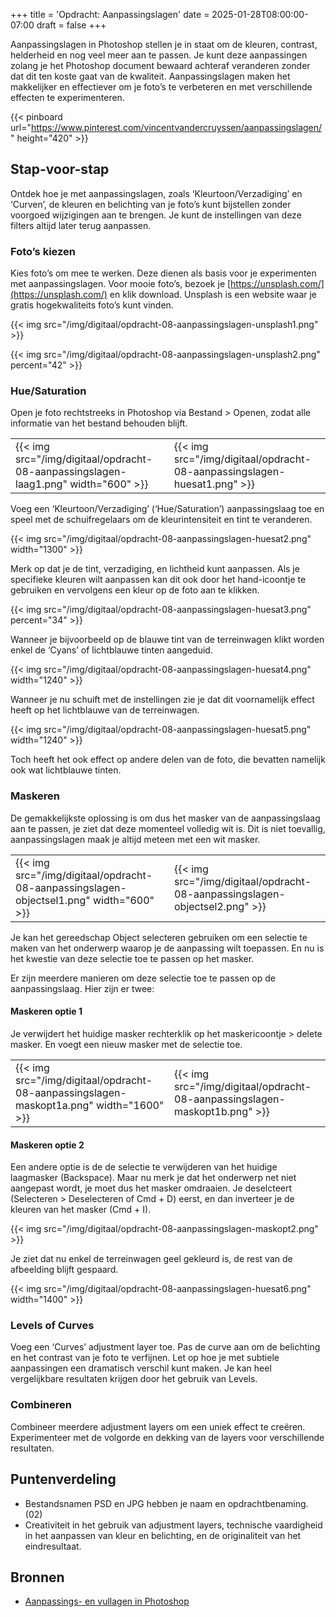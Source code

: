 +++
title = 'Opdracht: Aanpassingslagen'
date = 2025-01-28T08:00:00-07:00
draft = false
+++

Aanpassingslagen in Photoshop stellen je in staat om de kleuren, contrast, helderheid en nog veel meer aan te passen. Je kunt deze aanpassingen zolang je het Photoshop document bewaard achteraf veranderen zonder dat dit ten koste gaat van de kwaliteit. Aanpassingslagen maken het makkelijker en effectiever om je foto’s te verbeteren en met verschillende effecten te experimenteren.

{{< pinboard url="https://www.pinterest.com/vincentvandercruyssen/aanpassingslagen/" height="420" >}}


## Stap-voor-stap

Ontdek hoe je met aanpassingslagen, zoals ‘Kleurtoon/Verzadiging’ en ‘Curven’, de kleuren en belichting van je foto’s kunt bijstellen zonder voorgoed wijzigingen aan te brengen. Je kunt de instellingen van deze filters altijd later terug aanpassen.

### Foto’s kiezen

Kies foto’s om mee te werken. Deze dienen als basis voor je experimenten met aanpassingslagen. Voor mooie foto’s, bezoek je [https://unsplash.com/](https://unsplash.com/) en klik download. Unsplash is een website waar je gratis hogekwaliteits foto’s kunt vinden. 

{{< img src="/img/digitaal/opdracht-08-aanpassingslagen-unsplash1.png" >}}

{{< img src="/img/digitaal/opdracht-08-aanpassingslagen-unsplash2.png" percent="42" >}}

### Hue/Saturation

Open je foto rechtstreeks in Photoshop via Bestand > Openen, zodat alle informatie van het bestand behouden blijft.

| | |
|-|-|
|{{< img src="/img/digitaal/opdracht-08-aanpassingslagen-laag1.png" width="600" >}}|{{< img src="/img/digitaal/opdracht-08-aanpassingslagen-huesat1.png" >}}|

Voeg een ‘Kleurtoon/Verzadiging’ (‘Hue/Saturation’) aanpassingslaag toe en speel met de schuifregelaars om de kleurintensiteit en tint te veranderen.

{{< img src="/img/digitaal/opdracht-08-aanpassingslagen-huesat2.png" width="1300" >}}

Merk op dat je de tint, verzadiging, en lichtheid kunt aanpassen. Als je specifieke kleuren wilt aanpassen kan dit ook door het hand-icoontje te gebruiken en vervolgens een kleur op de foto aan te klikken.

{{< img src="/img/digitaal/opdracht-08-aanpassingslagen-huesat3.png" percent="34" >}}

Wanneer je bijvoorbeeld op de blauwe tint van de terreinwagen klikt worden enkel de ‘Cyans’ of lichtblauwe tinten aangeduid. 

{{< img src="/img/digitaal/opdracht-08-aanpassingslagen-huesat4.png" width="1240" >}}

Wanneer je nu schuift met de instellingen zie je dat dit voornamelijk effect heeft op het lichtblauwe van de terreinwagen. 

{{< img src="/img/digitaal/opdracht-08-aanpassingslagen-huesat5.png" width="1240" >}}

Toch heeft het ook effect op andere delen van de foto, die bevatten namelijk ook wat lichtblauwe tinten.

### Maskeren

De gemakkelijkste oplossing is om dus het masker van de aanpassingslaag aan te passen, je ziet dat deze momenteel volledig wit is. Dit is niet toevallig, aanpassingslagen maak je altijd meteen met een wit masker. 

| | |
|-|-|
|{{< img src="/img/digitaal/opdracht-08-aanpassingslagen-objectsel1.png" width="600" >}}|{{< img src="/img/digitaal/opdracht-08-aanpassingslagen-objectsel2.png" >}}|

Je kan het gereedschap Object selecteren gebruiken om een selectie te maken van het onderwerp waarop je de aanpassing wilt toepassen. En nu is het kwestie van deze selectie toe te passen op het masker.

Er zijn meerdere manieren om deze selectie toe te passen op de aanpassingslaag. Hier zijn er twee:

#### Maskeren optie 1

Je verwijdert het huidige masker rechterklik op het maskericoontje > delete masker. En voegt een nieuw masker met de selectie toe. 

| | |
|-|-|
|{{< img src="/img/digitaal/opdracht-08-aanpassingslagen-maskopt1a.png" width="1600" >}}|{{< img src="/img/digitaal/opdracht-08-aanpassingslagen-maskopt1b.png" >}}|

#### Maskeren optie 2

Een andere optie is de de selectie te verwijderen van het huidige laagmasker (Backspace). Maar nu merk je dat het onderwerp net niet aangepast wordt, je moet dus het masker omdraaien. Je deselcteert (Selecteren > Deselecteren of Cmd + D) eerst, en dan inverteer je de kleuren van het masker (Cmd + I). 

{{< img src="/img/digitaal/opdracht-08-aanpassingslagen-maskopt2.png" >}}

Je ziet dat nu enkel de terreinwagen geel gekleurd is, de rest van de afbeelding blijft gespaard. 

{{< img src="/img/digitaal/opdracht-08-aanpassingslagen-huesat6.png" width="1400" >}}

### Levels of Curves

Voeg een ‘Curves’ adjustment layer toe. Pas de curve aan om de belichting en het contrast van je foto te verfijnen. Let op hoe je met subtiele aanpassingen een dramatisch verschil kunt maken. Je kan heel vergelijkbare resultaten krijgen door het gebruik van Levels.

### Combineren

Combineer meerdere adjustment layers om een uniek effect te creëren. Experimenteer met de volgorde en dekking van de layers voor verschillende resultaten.

## Puntenverdeling

- Bestandsnamen PSD en JPG hebben je naam en opdrachtbenaming. (02)
- Creativiteit in het gebruik van adjustment layers, technische vaardigheid in het aanpassen van kleur en belichting, en de originaliteit van het eindresultaat.

## Bronnen

- [Aanpassings- en vullagen in Photoshop](https://helpx.adobe.com/be_nl/photoshop/using/adjustment-fill-layers.html)